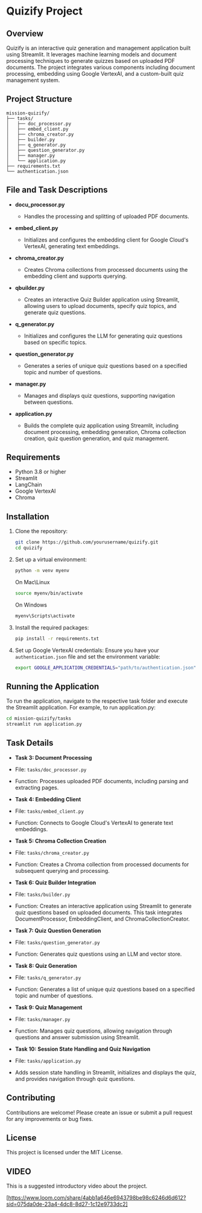 # Quizify Project

## Overview

Quizify is an interactive quiz generation and management application built using Streamlit. It leverages machine learning models and document processing techniques to generate quizzes based on uploaded PDF documents. The project integrates various components including document processing, embedding using Google VertexAI, and a custom-built quiz management system.

## Project Structure

```plaintext
mission-quizify/
├── tasks/
│   ├── doc_processor.py
│   ├── embed_client.py
│   ├── chroma_creator.py
│   ├── builder.py
│   ├── q_generator.py
│   ├── question_generator.py
│   ├── manager.py
│   └── application.py
├── requirements.txt
└── authentication.json
```

## File and Task Descriptions

- **docu_processor.py**
  - Handles the processing and splitting of uploaded PDF documents.

- **embed_client.py**
  - Initializes and configures the embedding client for Google Cloud's VertexAI, generating text embeddings.

- **chroma_creator.py**
  - Creates Chroma collections from processed documents using the embedding client and supports querying.

- **qbuilder.py**
  - Creates an interactive Quiz Builder application using Streamlit, allowing users to upload documents, specify quiz topics, and generate quiz questions.

- **q_generator.py**
  - Initializes and configures the LLM for generating quiz questions based on specific topics.

- **question_generator.py**
  - Generates a series of unique quiz questions based on a specified topic and number of questions.

- **manager.py**
  - Manages and displays quiz questions, supporting navigation between questions.

- **application.py**
  - Builds the complete quiz application using Streamlit, including document processing, embedding generation, Chroma collection creation, quiz question generation, and quiz management.


## Requirements

- Python 3.8 or higher
- Streamlit
- LangChain
- Google VertexAI
- Chroma

## Installation

1. Clone the repository:
    ```bash
    git clone https://github.com/yourusername/quizify.git
    cd quizify
    ```

2. Set up a virtual environment:
    ```bash
    python -m venv myenv
    ```
    On Mac\Linux
    ```bash
    source myenv/bin/activate  
    ```
    On Windows
    ```bash
    myenv\Scripts\activate
    ```

3. Install the required packages:
    ```bash
    pip install -r requirements.txt
    ```

4. Set up Google VertexAI credentials:
    Ensure you have your `authentication.json` file and set the environment variable:
    ```bash
    export GOOGLE_APPLICATION_CREDENTIALS="path/to/authentication.json"
    ```

## Running the Application

To run the application, navigate to the respective task folder and execute the Streamlit application. For example, to run application.py:
```bash
cd mission-quizify/tasks
streamlit run application.py
```

## Task Details

- **Task 3: Document Processing**
- File: `tasks/doc_processor.py`
- Function: Processes uploaded PDF documents, including parsing and extracting pages.

- **Task 4: Embedding Client**
- File: `tasks/embed_client.py`
- Function: Connects to Google Cloud's VertexAI to generate text embeddings.

- **Task 5: Chroma Collection Creation**
- File: `tasks/chroma_creator.py`
- Function: Creates a Chroma collection from processed documents for subsequent querying and processing.

- **Task 6: Quiz Builder Integration**
- File: `tasks/builder.py`
- Function: Creates an interactive application using Streamlit to generate quiz questions based on uploaded documents. This task integrates DocumentProcessor, EmbeddingClient, and ChromaCollectionCreator.

- **Task 7: Quiz Question Generation**
- File: `tasks/question_generator.py`
- Function: Generates quiz questions using an LLM and vector store.

- **Task 8: Quiz Generation**
- File: `tasks/q_generator.py`
- Function: Generates a list of unique quiz questions based on a specified topic and number of questions.

- **Task 9: Quiz Management**
- File: `tasks/manager.py`
- Function: Manages quiz questions, allowing navigation through questions and answer submission using Streamlit.

- **Task 10: Session State Handling and Quiz Navigation**
- File: `tasks/application.py`
- Adds session state handling in Streamlit, initializes and displays the quiz, and provides navigation through quiz questions.

## Contributing

Contributions are welcome! Please create an issue or submit a pull request for any improvements or bug fixes.

## License

This project is licensed under the MIT License.

## VIDEO

This is a suggested introductory video about the project.

[https://www.loom.com/share/4abb1a646e6943798be98c6246d6d612?sid=075da0de-23a4-4dc8-8d27-1c12e9733dc2]
